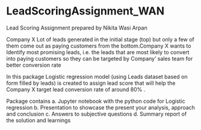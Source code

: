 # LeadScoringAssignment_WAN
Lead Scoring Assignment prepared by Nikita Wasi Arpan

Company X  Lot of leads generated in the initial stage (top) but only a few of them come out as paying customers from the bottom.Company X wants to Identify most promising leads, i.e. the leads that are most likely to convert into paying customers so they can be targeted by Company’ sales team for better conversion rate 

In this package Logistic regression model (using Leads dataset based on form filled by leads) is created to assign lead score that will help the Company X target lead conversion rate of around 80% .

Package contains 
a. Jupyter notebook with the python code for Logistic regression 
b. Presentation to showcase the present your analysis, approach and conclusion 
c. Answers to subjective questions 
d. Summary report of the solution and learnings





